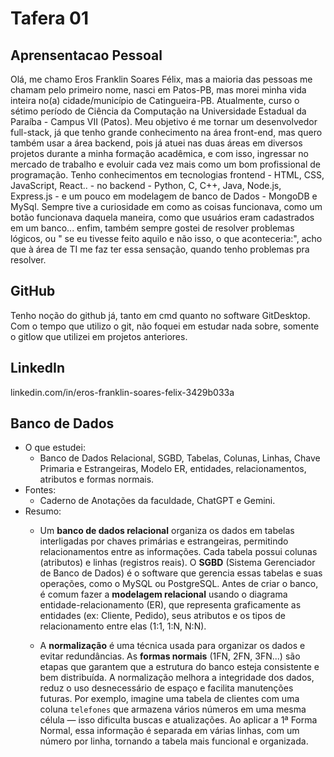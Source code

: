 # Tafera 01

## Aprensentacao Pessoal

Olá, me chamo Eros Franklin Soares Félix, mas a maioria das pessoas me chamam pelo primeiro nome, nasci em Patos-PB, mas morei minha vida inteira no(a) cidade/município de Catingueira-PB. Atualmente, curso o sétimo período de Ciência da Computação na Universidade Estadual da Paraíba - Campus VII (Patos). Meu objetivo é me tornar um desenvolvedor full-stack, já que tenho grande conhecimento na área front-end, mas quero também usar a área backend, pois já atuei nas duas áreas em diversos projetos durante a minha formação acadêmica, e com isso, ingressar no mercado de trabalho e evoluir cada vez mais como um bom profissional de programação. Tenho conhecimentos em tecnologias frontend - HTML, CSS, JavaScript, React.. - no backend - Python, C, C++, Java, Node.js, Express.js - e um pouco em modelagem de banco de Dados - MongoDB e MySql. Sempre tive a curiosidade em como as coisas funcionava, como um botão funcionava daquela maneira, como que usuários eram cadastrados em um banco... enfim, também sempre gostei de resolver problemas lógicos, ou " se eu tivesse feito aquilo e não isso, o que aconteceria:", acho que à área de TI me faz ter essa sensação, quando tenho problemas pra resolver.

## GitHub

Tenho noção do github já, tanto em cmd quanto no software GitDesktop. Com o tempo que utilizo o git, não foquei em estudar nada sobre, somente o gitlow que utilizei em projetos anteriores.

## LinkedIn

linkedin.com/in/eros-franklin-soares-felix-3429b033a

## Banco de Dados

 - O que estudei: 
    - Banco de Dados Relacional, SGBD, Tabelas, Colunas, Linhas, Chave Primaria e Estrangeiras, Modelo ER, entidades, relacionamentos, atributos e formas normais.
 - Fontes:
    - Caderno de Anotações da faculdade, ChatGPT e Gemini.
 - Resumo: 
    - Um **banco de dados relacional** organiza os dados em tabelas interligadas por chaves primárias e estrangeiras, permitindo relacionamentos entre as informações. Cada tabela possui colunas (atributos) e linhas (registros reais). O **SGBD** (Sistema Gerenciador de Banco de Dados) é o software que gerencia essas tabelas e suas operações, como o MySQL ou PostgreSQL. Antes de criar o banco, é comum fazer a **modelagem relacional** usando o diagrama entidade-relacionamento (ER), que representa graficamente as entidades (ex: Cliente, Pedido), seus atributos e os tipos de relacionamento entre elas (1:1, 1\:N, N\:N).

    - A **normalização** é uma técnica usada para organizar os dados e evitar redundâncias. As **formas normais** (1FN, 2FN, 3FN...) são etapas que garantem que a estrutura do banco esteja consistente e bem distribuída. A normalização melhora a integridade dos dados, reduz o uso desnecessário de espaço e facilita manutenções futuras. Por exemplo, imagine uma tabela de clientes com uma coluna `telefones` que armazena vários números em uma mesma célula — isso dificulta buscas e atualizações. Ao aplicar a 1ª Forma Normal, essa informação é separada em várias linhas, com um número por linha, tornando a tabela mais funcional e organizada.




